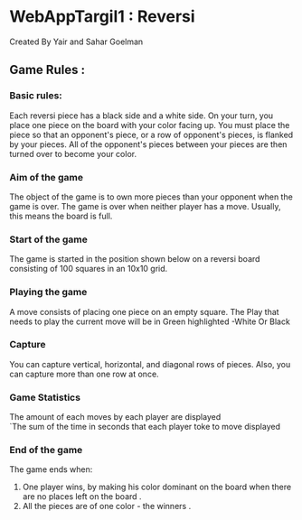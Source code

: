 # WebAppTargil1 : Reversi 
Created By Yair and Sahar Goelman 

## Game Rules :

### Basic rules: 
Each reversi piece has a black side and a white side. On your turn, you place one piece on the board with your color facing up. 
You must place the piece so that an opponent's piece, or a row of opponent's pieces, 
is flanked by your pieces. All of the opponent's pieces between your pieces are then turned 
over to become your color. 

### Aim of the game 
The object of the game is to own more pieces than your opponent when the game is over.
 The game is over when neither player has a move. Usually, this means the board is full. 

### Start of the game 
The game is started in the position shown below on a reversi board consisting of 100
 squares in an 10x10 grid. 
 
### Playing the game 
A move consists of placing one piece on an empty square.
The Play that needs to play the current move will be in Green highlighted -White Or Black	

### Capture 
You can capture vertical, horizontal, and diagonal rows of pieces.
 Also, you can capture more than one row at once. 
 
### Game Statistics  
The amount of each moves by each player are displayed  
`The sum of the time in seconds that each player toke to move displayed  

### End of the game 

The game ends when:
1. One player wins, by making his color dominant on the board when there are no places left on the board .
2. All the pieces are of one color - the winners .
